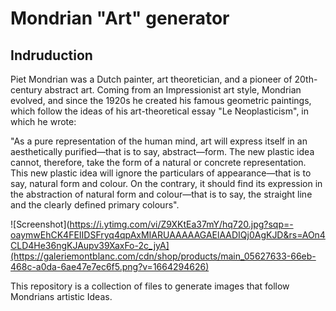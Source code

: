 # Mondrian "Art" generator
## Indruduction
Piet Mondrian was a Dutch painter, art theoretician, and a pioneer of 20th-century abstract art. Coming from an Impressionist art style, Mondrian evolved, and since the 1920s he created his famous geometric paintings, which follow the ideas of his art-theoretical essay "Le Neoplasticism", in which he wrote:

"As a pure representation of the human mind, art will express itself in an aesthetically purified—that is to say, abstract—form. The new plastic idea cannot, therefore, take the form of a natural or concrete representation. This new plastic 
idea will ignore the particulars of appearance—that is to say, natural form and colour. On the contrary, it should find its expression in the abstraction of natural form and colour—that is to say, the straight line and the clearly defined
primary colours".

![Screenshot](https://i.ytimg.com/vi/Z9XKtEa37mY/hq720.jpg?sqp=-oaymwEhCK4FEIIDSFryq4qpAxMIARUAAAAAGAElAADIQj0AgKJD&rs=AOn4CLD4He36ngKJAupv39XaxFo-2c_jyA](https://galeriemontblanc.com/cdn/shop/products/main_05627633-66eb-468c-a0da-6ae47e7ec6f5.png?v=1664294626)

This repository is a collection of files to generate images that follow Mondrians artistic Ideas. 

